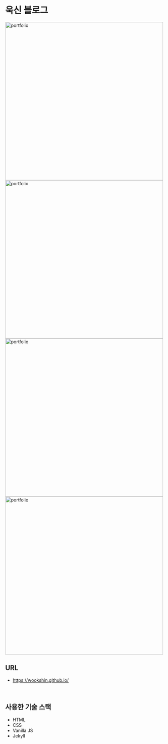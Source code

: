 # 욱신 블로그

<img src="https://wookshin.github.io/Portfolio/imgs/projects/blog_white_list.png" width="500px" height="500px" title="portfolio"/>
<img src="https://wookshin.github.io/Portfolio/imgs/projects/blog_black_list.png" width="500px" height="500px" title="portfolio"/>
<img src="https://wookshin.github.io/Portfolio/imgs/projects/blog_white_block.png" width="500px" height="500px" title="portfolio"/>
<img src="https://wookshin.github.io/Portfolio/imgs/projects/blog_black_block.png" width="500px" height="500px" title="portfolio"/>

<br/>

## URL
 - https://wookshin.github.io/

<br/>

## 사용한 기술 스택

- HTML
- CSS
- Vanilla JS
- Jekyll
